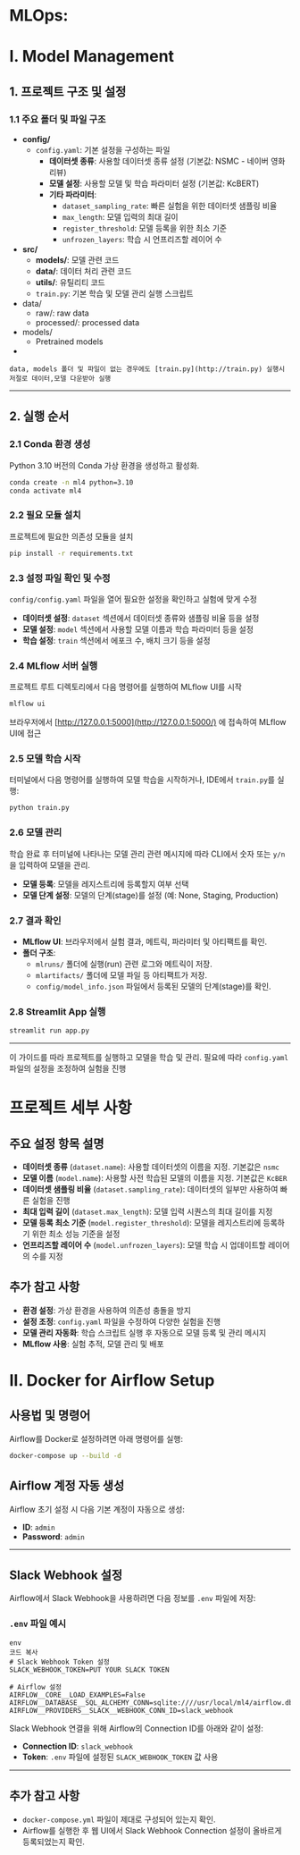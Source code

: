 # MLOps:

# I. Model Management

## 1. 프로젝트 구조 및 설정

### 1.1 주요 폴더 및 파일 구조

- **config/**
    - `config.yaml`: 기본 설정을 구성하는 파일
        - **데이터셋 종류**: 사용할 데이터셋 종류 설정 (기본값: NSMC - 네이버 영화 리뷰)
        - **모델 설정**: 사용할 모델 및 학습 파라미터 설정 (기본값: KcBERT)
        - **기타 파라미터**:
            - `dataset_sampling_rate`: 빠른 실험을 위한 데이터셋 샘플링 비율
            - `max_length`: 모델 입력의 최대 길이
            - `register_threshold`: 모델 등록을 위한 최소 기준
            - `unfrozen_layers`: 학습 시 언프리즈할 레이어 수
- **src/**
    - **models/**: 모델 관련 코드
    - **data/**: 데이터 처리 관련 코드
    - **utils/**: 유틸리티 코드
    - `train.py`: 기본 학습 및 모델 관리 실행 스크립트
- data/
    - raw/: raw data
    - processed/: processed data
- models/
    - Pretrained models
- 

`data, models 폴더 및 파일이 없는 경우에도 [train.py](http://train.py) 실행시 저절로 데이터,모델 다운받아 실행`

---

## 2. 실행 순서

### 2.1 Conda 환경 생성

Python 3.10 버전의 Conda 가상 환경을 생성하고 활성화.

```bash
conda create -n ml4 python=3.10
conda activate ml4
```

### 2.2 필요 모듈 설치

프로젝트에 필요한 의존성 모듈을 설치

```bash
pip install -r requirements.txt
```

### 2.3 설정 파일 확인 및 수정

`config/config.yaml` 파일을 열어 필요한 설정을 확인하고 실험에 맞게 수정

- **데이터셋 설정**: `dataset` 섹션에서 데이터셋 종류와 샘플링 비율 등을 설정
- **모델 설정**: `model` 섹션에서 사용할 모델 이름과 학습 파라미터 등을 설정
- **학습 설정**: `train` 섹션에서 에포크 수, 배치 크기 등을 설정

### 2.4 MLflow 서버 실행

프로젝트 루트 디렉토리에서 다음 명령어를 실행하여 MLflow UI를 시작

```bash
mlflow ui
```

브라우저에서 [http://127.0.0.1:5000](http://127.0.0.1:5000/) 에 접속하여 MLflow UI에 접근

### 2.5 모델 학습 시작

터미널에서 다음 명령어를 실행하여 모델 학습을 시작하거나, IDE에서 `train.py`를 실행:

```bash
python train.py
```

### 2.6 모델 관리

학습 완료 후 터미널에 나타나는 모델 관리 관련 메시지에 따라 CLI에서 숫자 또는 `y/n`을 입력하여 모델을 관리.

- **모델 등록**: 모델을 레지스트리에 등록할지 여부 선택
- **모델 단계 설정**: 모델의 단계(stage)를 설정 (예: None, Staging, Production)

### 2.7 결과 확인

- **MLflow UI**: 브라우저에서 실험 결과, 메트릭, 파라미터 및 아티팩트를 확인.
- **폴더 구조**:
    - `mlruns/` 폴더에 실행(run) 관련 로그와 메트릭이 저장.
    - `mlartifacts/` 폴더에 모델 파일 등 아티팩트가 저장.
    - `config/model_info.json` 파일에서 등록된 모델의 단계(stage)를 확인.

### 2.8 Streamlit App 실행
```bash
streamlit run app.py
```

---

이 가이드를 따라 프로젝트를 실행하고 모델을 학습 및 관리. 필요에 따라 `config.yaml` 파일의 설정을 조정하여 실험을 진행

# 프로젝트 세부 사항

## 주요 설정 항목 설명

- **데이터셋 종류** (`dataset.name`): 사용할 데이터셋의 이름을 지정. 기본값은 `nsmc`
- **모델 이름** (`model.name`): 사용할 사전 학습된 모델의 이름을 지정. 기본값은 `KcBER`
- **데이터셋 샘플링 비율** (`dataset.sampling_rate`): 데이터셋의 일부만 사용하여 빠른 실험을 진행
- **최대 입력 길이** (`dataset.max_length`): 모델 입력 시퀀스의 최대 길이를 지정
- **모델 등록 최소 기준** (`model.register_threshold`): 모델을 레지스트리에 등록하기 위한 최소 성능 기준을 설정
- **언프리즈할 레이어 수** (`model.unfrozen_layers`): 모델 학습 시 업데이트할 레이어의 수를 지정

## 추가 참고 사항

- **환경 설정**: 가상 환경을 사용하여 의존성 충돌을 방지
- **설정 조정**: `config.yaml` 파일을 수정하여 다양한 실험을 진행
- **모델 관리 자동화**: 학습 스크립트 실행 후 자동으로 모델 등록 및 관리 메시지
- **MLflow 사용**: 실험 추적, 모델 관리 및 배포

# II. Docker for Airflow Setup

## 사용법 및 명령어

Airflow를 Docker로 설정하려면 아래 명령어를 실행:

```bash
docker-compose up --build -d

```

## Airflow 계정 자동 생성

Airflow 초기 설정 시 다음 기본 계정이 자동으로 생성:

- **ID**: `admin`
- **Password**: `admin`

---

## Slack Webhook 설정

Airflow에서 Slack Webhook을 사용하려면 다음 정보를 `.env` 파일에 저장:

### `.env` 파일 예시

```
env
코드 복사
# Slack Webhook Token 설정
SLACK_WEBHOOK_TOKEN=PUT YOUR SLACK TOKEN

# Airflow 설정
AIRFLOW__CORE__LOAD_EXAMPLES=False
AIRFLOW__DATABASE__SQL_ALCHEMY_CONN=sqlite:////usr/local/ml4/airflow.db
AIRFLOW__PROVIDERS__SLACK__WEBHOOK_CONN_ID=slack_webhook

```

Slack Webhook 연결을 위해 Airflow의 Connection ID를 아래와 같이 설정:

- **Connection ID**: `slack_webhook`
- **Token**: `.env` 파일에 설정된 `SLACK_WEBHOOK_TOKEN` 값 사용

---

## 추가 참고 사항

- `docker-compose.yml` 파일이 제대로 구성되어 있는지 확인.
- Airflow를 실행한 후 웹 UI에서 Slack Webhook Connection 설정이 올바르게 등록되었는지 확인.
